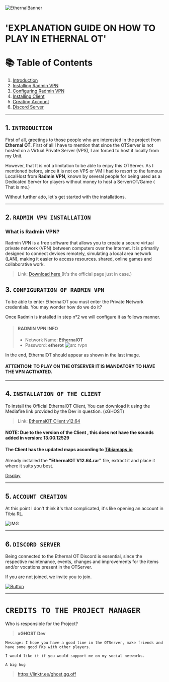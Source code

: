 ![EthernalBanner](https://media.discordapp.net/attachments/1320624550534185016/1323761467778007133/Picsart_24-12-31_16-14-28-837.jpg?ex=6775b070&is=67745ef0&hm=2fed8525fd9da879494d7bc0efe3cd960249df76ce446bc2330922f9ecd16919&=&format=webp&width=1177&height=662)

# 'EXPLANATION GUIDE ON HOW TO PLAY IN ETHERNAL OT'
# 📚 Table of Contents

1. [Introduction](#introduction)
2. [Installing Radmin VPN](#installation)
3. [Configuring Radmin VPN](#configuration)
4. [Installing Client](#client)
5. [Creating Account](#client) 
6. [Discord Server](#discord)

---

## 1. `INTRODUCTION` <a name="introduction"></a>
First of all, greetings to those people who are interested in the project from **Ethernal OT**. First of all I have to mention that since the OTServer is not hosted on a Virtual Private Server (VPS), I am forced to host it locally from my Unit.

However, that It is not a limitation to be able to enjoy this OTServer. As I mentioned before, since it is not on VPS or VM I had to resort to the famous LocalHost from **Radmin VPN**, known by several people for being used as a Dedicated Server for players without money to host a Server/OT/Game ( That is me.)

Without further ado, let's get started with the installations.

----

## 2. `RADMIN VPN INSTALLATION` <a name="installation"></a>
### What is Radmin VPN?
Radmin VPN is a free software that allows you to create a secure virtual private network (VPN) between computers over the Internet. It is primarily designed to connect devices remotely, simulating a local area network (LAN), making it easier to access resources. shared, online games and collaborative work.

> Link: [Download here ](https://download.radmin-vpn.com/download/files/Radmin_VPN_1.4.4642.1.exe) (It's the official page just in case.)

## 3. `CONFIGURATION OF RADMIN VPN` <a name="configuration"></a>

To be able to enter EthernalOT you must enter the Private Network credentials. You may wonder how do we do it?

Once Radmin is installed in step n°2 we will configure it as follows manner.

> #### RADMIN VPN INFO
> - Network Name: **EthernalOT**
> - Password: **etherot**
![src rvpn](https://media.discordapp.net/attachments/1320624550534185016/1323756358075416678/image.png?ex=6775abad&is=67745a2d&hm=7a0029ffc81f4301407e3b6abff203a9e011673bff4997ed013abe92033b2008&=&format=webp&quality=lossless&width=1440&height=361)

In the end, EthernalOT should appear as shown in the last image.
#### ATTENTION: TO PLAY ON THE OTSERVER IT IS MANDATORY TO HAVE THE VPN ACTIVATED.

---

## 4. `INSTALLATION OF THE CLIENT` <a name="client"></a>

To install the Official EthernalOT Client, You can download it using the Mediafire link provided by the Dev in question. (xGHOST)

> Link: [EthernalOT Client v12.64](https://www.mediafire.com/file/d8cw7s67v8268fn/EthernalOT_-_V12.64.rar/file)

#### NOTE: Due to the version of the Client , this does not have the sounds added in version: **13.00.12529**
#### The Client has the updated maps according to [Tibiamaps.io](https://tibiamaps.io/downloads)

Already installed the **"EthernalOT V12.64.rar"** file, extract it and place it where it suits you best.

[Display](https://cdn.discordapp.com/attachments/1320624550534185016/1323770370221801553/image.png?ex=6775b8ba&is=6774673a&hm=d82ededf0dd159ea95fcf476669ecdf3f14ca1fa8242a17f61751f189fdff313&)

---

## 5. `ACCOUNT CREATION` <a name= "account"></a>

At this point I don't think it's that complicated, it's like opening an account in Tibia RL.

![IMG](https://media.discordapp.net/attachments/1320624550534185016/1323771217471082567/image.png?ex=6775b984&is=67746804&hm=1b1e66fa875878640c6fa1c56817dfb33c22bd7b21fde751041549c2b3a382c8&=&format=webp&quality=lossless&width=608&height=437)

---

## 6. `DISCORD SERVER` <a name="discord"></a>

Being connected to the Ethernal OT Discord is essential, since the respective maintenance, events, changes and improvements for the items and/or vocations present in the OTServer.

If you are not joined, we invite you to join.

[![Button](https://www.xportsxperts.com/wp-content/uploads/2021/06/join.png) ](https://discord.gg/PM8vk9BCk7)

---
# `CREDITS TO THE PROJECT MANAGER`

Who is responsible for the Project?
> **xGHOST Dev**
```
Message: I hope you have a good time in the OTServer, make friends and have some good PKs with other players.

I would like it if you would support me on my social networks.

A big hug

```
> https://linktr.ee/ghost.gg.off
